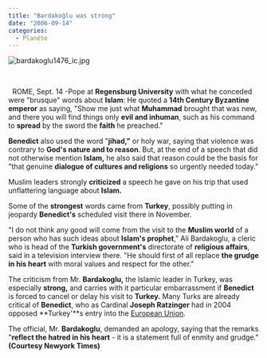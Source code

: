 ```yaml
---
title: "Bardakoğlu was strong"
date: "2006-09-14"
categories: 
  - Planéte
---
```


![bardakoglu1476_ic.jpg](../uploads/2006/09/bardakoglu1476_ic.kucukresim.jpg)

  

  ROME, Sept. 14 -Pope at **Regensburg University** with what he conceded were "brusque" words about **Islam**: He quoted a **14th Century Byzantine emperor** as saying, "Show me just what **Muhammad** brought that was new, and there you will find things only **evil and inhuman**, such as his command to **spread** by the sword the **faith** he preached."

**Benedict** also used the word "**jihad,"** or holy war, saying that violence was contrary to **God's nature and to reason**. But, at the end of a speech that did not otherwise mention **Islam,** he also said that reason could be the basis for "that genuine **dialogue of cultures and religions** so urgently needed today."

Muslim leaders strongly **criticized** a speech he gave on his trip that used unflattering language about **Islam.**

Some of the **strongest** words came from **Turkey**, possibly putting in jeopardy **Benedict's** scheduled visit there in November.

"I do not think any good will come from the visit to the **Muslim world** of a person who has such ideas about **Islam's prophet**," Ali Bardakoglu, a cleric who is head of the **Turkish government's** directorate of **religious affairs**, said in a television interview there. "He should first of all replace **the grudge in his heart** with moral values and respect for the other."

The criticism from Mr. **Bardakoglu,** the Islamic leader in Turkey, was especially **strong,** and carries with it particular embarrassment if **Benedict** is forced to cancel or delay his visit to **Turkey.** Many Turks are already critical of **Benedict**, who as Cardinal **Joseph Ratzinger** had in 2004 opposed **Turkey'**s entry into the [European Union](http://topics.nytimes.com/top/reference/timestopics/organizations/e/european_union/index.html?inline=nyt-org "More articles about the European Union.").

The official, Mr. **Bardakoglu**, demanded an apology, saying that the remarks "**reflect the hatred in his heart** - it is a statement full of enmity and grudge." **(Courtesy Newyork Times)**
